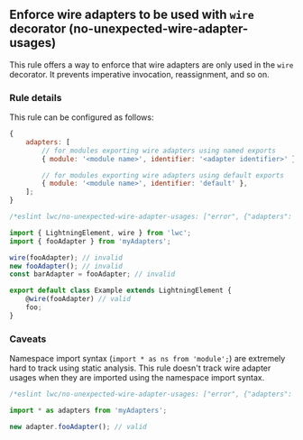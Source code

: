 ## Enforce wire adapters to be used with `wire` decorator (no-unexpected-wire-adapter-usages)

This rule offers a way to enforce that wire adapters are only used in the `wire` decorator. It prevents imperative invocation, reassignment, and so on.

### Rule details

This rule can be configured as follows:

```js
{
    adapters: [
        // for modules exporting wire adapters using named exports
        { module: '<module name>', identifier: '<adapter identifier>' },

        // for modules exporting wire adapters using default exports
        { module: '<module name>', identifier: 'default' },
    ];
}
```

```js
/*eslint lwc/no-unexpected-wire-adapter-usages: ["error", {"adapters": [{"module": "myAdapters", "identifier": "fooAdapter"}]}]*/

import { LightningElement, wire } from 'lwc';
import { fooAdapter } from 'myAdapters';

wire(fooAdapter); // invalid
new fooAdapter(); // invalid
const barAdapter = fooAdapter; // invalid

export default class Example extends LightningElement {
    @wire(fooAdapter) // valid
    foo;
}
```

### Caveats

Namespace import syntax (`import * as ns from 'module';`) are extremely hard to track using static analysis. This rule doesn't track wire adapter usages when they are imported using the namespace import syntax.

```js
/*eslint lwc/no-unexpected-wire-adapter-usages: ["error", {"adapters": [{"module": "myAdapters", "identifier": "fooAdapter"}]}]*/

import * as adapters from 'myAdapters';

new adapter.fooAdapter(); // valid
```
